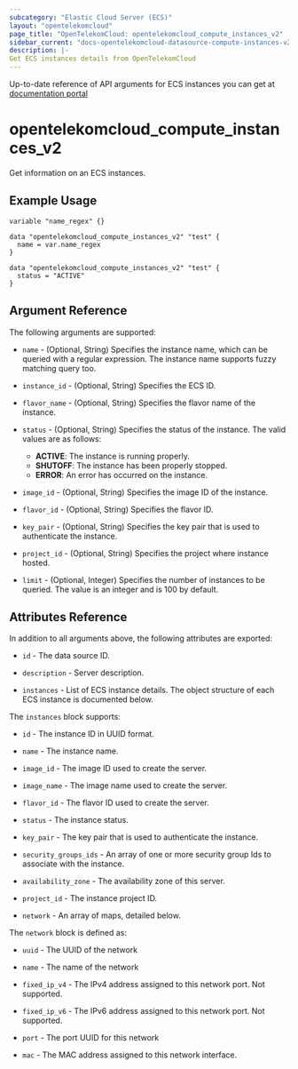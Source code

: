 ```yaml
---
subcategory: "Elastic Cloud Server (ECS)"
layout: "opentelekomcloud"
page_title: "OpenTelekomCloud: opentelekomcloud_compute_instances_v2"
sidebar_current: "docs-opentelekomcloud-datasource-compute-instances-v2"
description: |-
Get ECS instances details from OpenTelekomCloud
---
```


Up-to-date reference of API arguments for ECS instances you can get at
[documentation portal](https://docs.otc.t-systems.com/elastic-cloud-server/api-ref/native_openstack_nova_apis/lifecycle_management/querying_ecss.html#en-us-topic-0020212688)

# opentelekomcloud_compute_instances_v2

Get information on an ECS instances.

## Example Usage

```hcl
variable "name_regex" {}

data "opentelekomcloud_compute_instances_v2" "test" {
  name = var.name_regex
}
```

```hcl
data "opentelekomcloud_compute_instances_v2" "test" {
  status = "ACTIVE"
}
```

## Argument Reference

The following arguments are supported:

* `name` - (Optional, String) Specifies the instance name, which can be queried with a regular expression.
  The instance name supports fuzzy matching query too.

* `instance_id` - (Optional, String) Specifies the ECS ID.

* `flavor_name` - (Optional, String) Specifies the flavor name of the instance.

* `status` - (Optional, String) Specifies the status of the instance. The valid values are as follows:
    + **ACTIVE**: The instance is running properly.
    + **SHUTOFF**: The instance has been properly stopped.
    + **ERROR**: An error has occurred on the instance.

* `image_id` - (Optional, String) Specifies the image ID of the instance.

* `flavor_id` - (Optional, String) Specifies the flavor ID.

* `key_pair` - (Optional, String) Specifies the key pair that is used to authenticate the instance.

* `project_id` - (Optional, String) Specifies the project where instance hosted.

* `limit` - (Optional, Integer) Specifies the number of instances to be queried. The value is an integer and is 100 by default.

## Attributes Reference

In addition to all arguments above, the following attributes are exported:

* `id` - The data source ID.

* `description` - Server description.

* `instances` - List of ECS instance details. The object structure of each ECS instance is documented below.

The `instances` block supports:

* `id` - The instance ID in UUID format.

* `name` - The instance name.

* `image_id` - The image ID used to create the server.

* `image_name` - The image name used to create the server.

* `flavor_id` - The flavor ID used to create the server.

* `status` - The instance status.

* `key_pair` - The key pair that is used to authenticate the instance.

* `security_groups_ids` - An array of one or more security group Ids to associate with the instance.

* `availability_zone` - The availability zone of this server.

* `project_id` - The instance project ID.

* `network` - An array of maps, detailed below.

The `network` block is defined as:

* `uuid` - The UUID of the network

* `name` - The name of the network

* `fixed_ip_v4` - The IPv4 address assigned to this network port. Not supported.

* `fixed_ip_v6` - The IPv6 address assigned to this network port. Not supported.

* `port` - The port UUID for this network

* `mac` - The MAC address assigned to this network interface.
